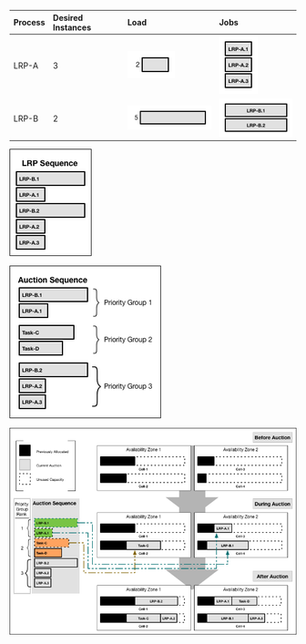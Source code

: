 <!--
##How the Diego Auction Allocates Jobs

Page last updated: December 2, 2016
-->

<!--
The [Diego] Auction balances application processes, also called jobs, over the virtual machines (VMs) in a Cloud Foundry installation. When new processes need to be allocated to VMs, the Diego Auction determines which ones should run on which machines. The auction algorithm balances the load on VMs and optimizes application availability and resilience. This topic explains how the Diego Auction works at a conceptual level.

The Diego Auction replaces the [Cloud Controller DEA placement algorithm], which performed the function of allocating processes to VMs in the pre-Diego Cloud Foundry architecture.

Refer to the [Auction repo] on GitHub for source code and more information.
-->

<!--
###Tasks and Long-Running Processes
-->

<!--
The Diego Auction distinguishes between two types of jobs: Tasks and Long-Running Processes (LRPs).
-->

<!--
* **Tasks** run once, for a finite amount of time. A common example is a staging task that compiles an app’s dependencies, to form a self-contained droplet that makes the app portable and runnable on multiple VMs. Other examples of tasks include making a database schema change, bulk importing data to initialize a database, and setting up a connected service.
* **Long-Running Processes** run continuously, for an indefinite amount of time. LRPs terminate only if stopped or killed, or if they crash. Examples include web servers, asynchronous background workers, and other applications and services that continuously accept and process input. To make high-demand LRPs more available, Diego may allocate multiple instances of the same application to run simultaneously on different VMs, often spread across Availability Zones that serve users in different geographic regions.
-->

<!--
The Diego Auction process repeats whenever new jobs need to be allocated to VMs. Each auction distributes a current **batch** of work, Tasks and LRPs, that can include newly-created jobs, jobs left unallocated in the previous auction, and jobs left orphaned by failed VMs. Diego does not redistribute jobs that are already running on VMs. Only one auction can take place at a time, which prevents placement collisions.
-->

<!--
###Ordering the Auction Batch
-->

<!--
The Diego Auction algorithm allocates jobs to VMs to fulfill the following outcomes, in decreasing **priority** order:
-->

<!--
1. Keep at least one instance of each LRP running.
2. Run all of the Tasks in the current batch.
3. Distribute as much of the total desired LRP load as possible over the remaining available VMs, by spreading multiple LRP instances broadly across VMs and their Availability Zones.
-->

<!--
To achieve these outcomes, each auction begins with the [Diego Auctioneer] component arranging the batch’s jobs into a priority order. Some of these jobs may be duplicate instances of the same process that Diego needs to allocate for high-traffic LRPs, to meet demand. So the Auctioneer creates a list of multiple LRP instances based on the desired instance count configured for each process.
-->

<!--
For example, if the process LRP-A has a desired instance count of 3 and a memory load of 2, and process LRP-B has 2 desired instances and a load of 5, the Auctioneer creates a list of jobs for each process as follows:
-->

| Process     | Desired Instances     | Load     | Jobs     |
| :------------- | :------------- | :------------- | :------------- |
| LRP-A       | 3       | ![diego-job-2][diego-job-2]       | ![diego-LRP-A-instances][diego-LRP-A-instances]       |
| LRP-B       | 2       | ![diego-job-5][diego-job-5]       | ![diego-LRP-B-instances][diego-LRP-B-instances]       |

<!--
The Auctioneer then builds an ordered sequence of LRP instances by cycling through the list of LRPs in decreasing order of load. With each cycle, it adds another instance of each LRP to the sequence, until all desired instances of the LRP have been added. With the example above, the Auctioneer would order the LRPs like this:
-->

![diego-LRP-stack][diego-LRP-stack]

<!--
The Auctioneer then builds an ordered sequence for all jobs, both LRPs and Tasks. Reflecting the auction batch [priority order], the first instances of LRPs are first priority. Tasks are next, in decreasing order of load. Duplicate LRP jobs come last.
-->

<!--
Adding one-time Task-C (load = 4) and Task-D (load = 3) to the above example, the priority order becomes:
-->
![diego-auction-stack][diego-auction-stack]

<!--
###Auctioning the Batch to the Cells
-->

<!--
With all jobs sorted in priority order, the Auctioneer allocates each in turn to one of the VMs. The process resembles an auction, where VMs “bid” with their suitability to run each job. Facilitating this process, each app VM has a resident [Cell] that monitors and allocates the machine’s operation. The Cell participates in the auction on behalf of the virtual machine that it runs on.
-->

<!--
Starting with the highest-priority job in the ordered sequence, the Auctioneer polls all the Cells on their fitness to run the currently-auctioned job. Cells “bid” to host each job according to the following priorities, in decreasing order:
-->

<!--
1. Allocate all jobs only to Cells that have the correct software stack to host them, and sufficient resources given their allocation so far during this auction.
2. Allocate LRP instances into Availability Zones that are not already hosting other instances of the same LRP.
3. Within each Availability Zone, allocate LRP instances to run on Cells that are not already hosting other instances of the same LRP.
4. Allocate any job to the Cell that has lightest load, from both the current auction and jobs it has been running already. In other words, distribute the total load evenly across all Cells.
-->

<!--
Our example auction sequence has seven jobs: five LRP instances and two Tasks. The following diagram shows how the Auctioneer might distribute this work across four Cells running in two Availability Zones:
-->
![diego-auction-process][diego-auction-process]

<!--
If the Auctioneer reaches the end of its sequence of jobs, having distributed all jobs to the Cells, it submits requests to the Cells to execute their allotted work. If the Cells ran out of capacity to handle all jobs in the sequence, the Auctioneer carries the unallocated jobs over and merges them into the next auction batch, to be allocated in the next auction.
-->

<!--
###Triggering Another Auction
-->

<!--
The Diego Auction process repeats to adapt a Cloud Foundry deployment to its changing workload. For example, the BBS initiates a new auction when it detects that the actual number of running instances of LRPs does not match the number desired. Diego’s BBS component monitors the number of instances of each LRP that are currently running. The [BBS] component periodically compares this number with the desired number of LRP instances, as configured by the user. If the actual number falls short of what is desired, the BBS triggers a new auction. In the case of a surplus of application instances, the BBS kills the extra instances and initiates another auction.
-->

<!--
The Cloud Controller also triggers an auction whenever a Cell fails. After any auction, if a Cell responds to its work request with a message that it cannot perform the work after all, the Auctioneer carries the unallocated work over into the next batch. But if the Cell fails to respond entirely, for example if its connection times out, the unresponsive Cell may still be running its work. In this case, the Auctioneer does not automatically carry the Cell’s work over to the next batch. Instead, the Auctioneer defers to the BBS to continue monitoring the states of the Cells, and to re-assign unassigned work later if needed.
-->

[Diego]: http://docs.cloudfoundry.org/concepts/diego/diego-architecture.html
[Cloud Controller DEA placement algorithm]: http://docs.cloudfoundry.org/concepts/architecture/dea-algorithm.html
[Auction repo]: https://github.com/cloudfoundry-incubator/auction
[Diego Auctioneer]: http://docs.cloudfoundry.org/concepts/diego/diego-architecture.html#auctioneer
[diego-job-2]: ../../images/general-information/cloud-foundry-concepts/diego-job-2.png
[diego-LRP-A-instances]: ../../images/general-information/cloud-foundry-concepts/diego-LRP-A-instances.png
[diego-job-5]: ../../images/general-information/cloud-foundry-concepts/diego-job-5.png
[diego-LRP-B-instances]: ../../images/general-information/cloud-foundry-concepts/diego-LRP-B-instances.png
[diego-LRP-stack]: ../../images/general-information/cloud-foundry-concepts/diego-LRP-stack.png
[priority order]: http://docs.cloudfoundry.org/concepts/diego/diego-auction.html#order
[diego-auction-stack]: ../../images/general-information/cloud-foundry-concepts/diego-auction-stack.png
[diego-auction-process]: ../../images/general-information/cloud-foundry-concepts/diego-auction-process.png
[Cell]: http://docs.cloudfoundry.org/concepts/diego/diego-architecture.html#cell-components
[BBS]: http://docs.cloudfoundry.org/concepts/diego/diego-architecture.html#bbs
